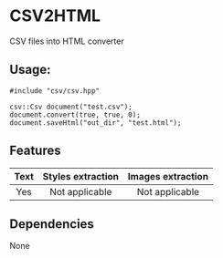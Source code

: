 # CSV2HTML

CSV files into HTML сonverter

## Usage:
```
#include "csv/csv.hpp"

csv::Csv document("test.csv");
document.convert(true, true, 0);
document.saveHtml("out_dir", "test.html");
```

## Features
| Text | Styles extraction | Images extraction |
| :---:|       :---:       |       :---:       |
| Yes  | Not applicable    | Not applicable    |

## Dependencies
None
